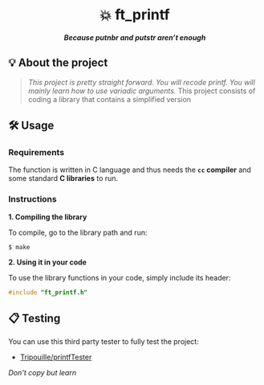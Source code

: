 <h1 align="center">
	💥 ft_printf
</h1>

<p align="center">
	<b><i>Because putnbr and putstr aren’t enough</i></b><br>
</p>

## 💡 About the project

> _This project is pretty straight forward. You will recode printf. You will mainly learn how to use variadic arguments._
	This project consists of coding a library that contains a simplified version


## 🛠️ Usage

### Requirements

The function is written in C language and thus needs the **`cc` compiler** and some standard **C libraries** to run.

### Instructions

**1. Compiling the library**

To compile, go to the library path and run:

```shell
$ make
```

**2. Using it in your code**

To use the library functions in your code, simply include its header:

```C
#include "ft_printf.h"
```

## 📋 Testing

You can use this third party tester to fully test the project:

* [Tripouille/printfTester](https://github.com/Tripouille/printfTester)

<i>Don't copy but learn</i>
